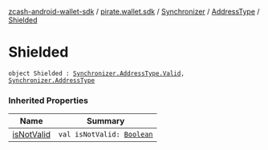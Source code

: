 [zcash-android-wallet-sdk](../../../index.md) / [pirate.wallet.sdk](../../index.md) / [Synchronizer](../index.md) / [AddressType](index.md) / [Shielded](./-shielded.md)

# Shielded

`object Shielded : `[`Synchronizer.AddressType.Valid`](-valid.md)`, `[`Synchronizer.AddressType`](index.md)

### Inherited Properties

| Name | Summary |
|---|---|
| [isNotValid](is-not-valid.md) | `val isNotValid: `[`Boolean`](https://kotlinlang.org/api/latest/jvm/stdlib/kotlin/-boolean/index.html) |

